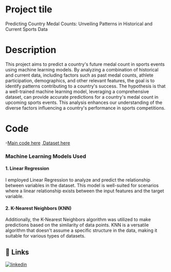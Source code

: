 # Project tile
Predicting Country Medal Counts: Unveiling Patterns in Historical and Current Sports Data

# Description
This project aims to predict a country's future medal count in sports events using machine learning models. By analyzing a combination of historical and current data, including factors such as past medal counts, athlete participation, demographics, and other relevant features, the goal is to identify patterns contributing to a country's success. The hypothesis is that a well-trained machine learning model, leveraging a comprehensive dataset, can provide accurate predictions for a country's medal count in upcoming sports events. This analysis enhances our understanding of the diverse factors influencing a country's performance in sports competitions.

# Code

-[Main code here](teams.ipynb)
,[Dataset here](teams.csv)

### Machine Learning Models Used

#### 1. Linear Regression

I employed Linear Regression to analyze and predict the relationship between variables in the dataset. This model is well-suited for scenarios where a linear relationship exists between the input features and the target variable.

#### 2. K-Nearest Neighbors (KNN)

Additionally, the K-Nearest Neighbors algorithm was utilized to make predictions based on the similarity of data points. KNN is a versatile algorithm that doesn't assume a specific structure in the data, making it suitable for various types of datasets.



## 🔗 Links
[![linkedin](https://img.shields.io/badge/linkedin-0A66C2?style=for-the-badge&logo=linkedin&logoColor=white)](https://www.linkedin.com/in/trisha-sharma-871544251)

